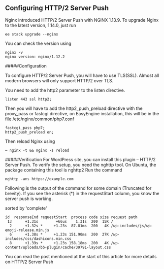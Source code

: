 ## Configuring HTTP/2 Server Push

Nginx introduced HTTP/2 Server Push with NGINX 1.13.9. To upgrade Nginx to the latest version, 1.14.0, just run

    ee stack upgrade --nginx
You can check the version using

    nginx -v
    nginx version: nginx/1.12.2

#####Configuration

To configure HTTP/2 Server Push, you will have to use TLS(SSL). Almost all modern browsers will only support HTTP/2 over TLS.

You need to add the http2 parameter to the listen directive.

    listen 443 ssl http2;
Then you will have to add the http2_push_preload directive with the proxy_pass or fastcgi directive, on EasyEngine installation, this will be in the file /etc/nginx/common/php7.conf

    fastcgi_pass php7;
    http2_push_preload on;
    
Then reload Nginx using 

    – nginx -t && nginx -s reload

#####Verification
For WordPress site, you can install this plugin – HTTP/2 Server Push. To verify the setup, you need the nghttp tool. On Ubuntu, the package containing this tool is nghttp2
Run the command

    nghttp -ans https://example.com
Following is the output of the command for some domain (Truncated for brevity). If you see the asterisk (*) in the requestStart column, you know the server push is working.

sorted by 'complete'

    id  responseEnd requestStart  process code size request path
     13      +1.31s        +66us    1.31s  200  15K /
      2      +1.32s *     +1.23s  87.81ms  200   4K /wp-includes/js/wp-emoji-release.min.js
      6      +1.38s *     +1.23s 151.90ms  200  27K /wp-includes/css/dashicons.min.css
      8      +1.39s *     +1.23s 158.18ms  200   4K /wp-content/uploads/bb-plugin/cache/39791-layout.css
You can read the post mentioned at the start of this article for more details on HTTP/2 Server Push
